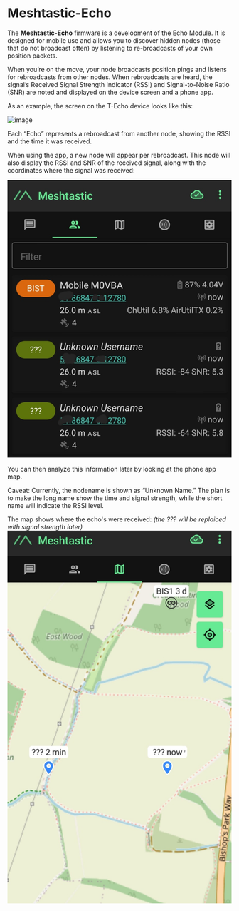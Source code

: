 # Meshtastic-Echo
The **Meshtastic-Echo** firmware is a development of the Echo Module. It is designed for mobile use and allows you to discover hidden nodes (those that do not broadcast often) by listening to re-broadcasts of your own position packets.

When you’re on the move, your node broadcasts position pings and listens for rebroadcasts from other nodes. When rebroadcasts are heard, the signal’s Received Signal Strength Indicator (RSSI) and Signal-to-Noise Ratio (SNR) are noted and displayed on the device screen and a phone app.

As an example, the screen on the T-Echo device looks like this:

![image](https://github.com/slash-bit/Meshtastic-Echo/assets/77391720/a3f7761e-7e7c-473b-89c8-0e48a0746e08)

Each “Echo” represents a rebroadcast from another node, showing the RSSI and the time it was received.

When using the app, a new node will appear per rebroadcast. This node will also display the RSSI and SNR of the received signal, along with the coordinates where the signal was received:

![image](https://github.com/slash-bit/Meshtastic-Echo/blob/main/images/Screenshot_20240603-084325_Meshtastic.jpg)

You can then analyze this information later by looking at the phone app map.

Caveat: Currently, the nodename is shown as “Unknown Name.” The plan is to make the long name show the time and signal strength, while the short name will indicate the RSSI level. 

The map shows where the echo's were received:
_(the ??? will be replaiced with signal strength later)_
 ![image](https://github.com/slash-bit/Meshtastic-Echo/blob/main/images/Screenshot_20240603-084342_Meshtastic.jpg)

